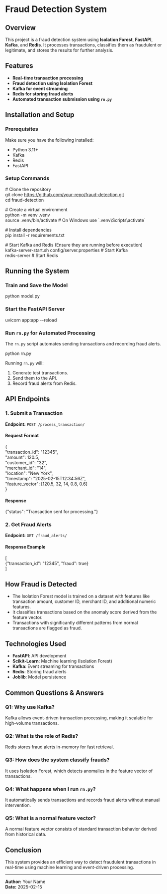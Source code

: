 # **Fraud Detection System**

## **Overview**

This project is a fraud detection system using **Isolation Forest**, **FastAPI**, **Kafka**, and **Redis**. It processes transactions, classifies them as fraudulent or legitimate, and stores the results for further analysis.

## **Features**

* **Real-time transaction processing**  
* **Fraud detection using Isolation Forest**  
* **Kafka for event streaming**  
* **Redis for storing fraud alerts**  
* **Automated transaction submission using `rn.py`**

## **Installation and Setup**

### **Prerequisites**

Make sure you have the following installed:

* Python 3.11+  
* Kafka  
* Redis  
* FastAPI

### **Setup Commands**

\# Clone the repository  
git clone https://github.com/your-repo/fraud-detection.git  
cd fraud-detection

\# Create a virtual environment  
python \-m venv .venv  
source .venv/bin/activate  \# On Windows use \`.venv\\Scripts\\activate\`

\# Install dependencies  
pip install \-r requirements.txt

\# Start Kafka and Redis (Ensure they are running before execution)  
kafka-server-start.sh config/server.properties  \# Start Kafka  
redis-server  \# Start Redis

## **Running the System**

### **Train and Save the Model**

python model.py

### **Start the FastAPI Server**

uvicorn app:app \--reload

### **Run `rn.py` for Automated Processing**

The `rn.py` script automates sending transactions and recording fraud alerts.

python rn.py

Running `rn.py` will:

1. Generate test transactions.  
2. Send them to the API.  
3. Record fraud alerts from Redis.

## **API Endpoints**

### **1\. Submit a Transaction**

**Endpoint:** `POST /process_transaction/`

#### **Request Format**

{  
  "transaction\_id": "12345",  
  "amount": 120.5,  
  "customer\_id": "32",  
  "merchant\_id": "14",  
  "location": "New York",  
  "timestamp": "2025-02-15T12:34:56Z",  
  "feature\_vector": \[120.5, 32, 14, 0.8, 0.6\]  
}

#### **Response**

{"status": "Transaction sent for processing."}

### **2\. Get Fraud Alerts**

**Endpoint:** `GET /fraud_alerts/`

#### **Response Example**

\[  
  {"transaction\_id": "12345", "fraud": true}  
\]

## **How Fraud is Detected**

* The Isolation Forest model is trained on a dataset with features like transaction amount, customer ID, merchant ID, and additional numeric features.  
* It classifies transactions based on the anomaly score derived from the feature vector.  
* Transactions with significantly different patterns from normal transactions are flagged as fraud.

## **Technologies Used**

* **FastAPI**: API development  
* **Scikit-Learn**: Machine learning (Isolation Forest)  
* **Kafka**: Event streaming for transactions  
* **Redis**: Storing fraud alerts  
* **Joblib**: Model persistence

## **Common Questions & Answers**

### **Q1: Why use Kafka?**

Kafka allows event-driven transaction processing, making it scalable for high-volume transactions.

### **Q2: What is the role of Redis?**

Redis stores fraud alerts in-memory for fast retrieval.

### **Q3: How does the system classify frauds?**

It uses Isolation Forest, which detects anomalies in the feature vector of transactions.

### **Q4: What happens when I run `rn.py`?**

It automatically sends transactions and records fraud alerts without manual intervention.

### **Q5: What is a normal feature vector?**

A normal feature vector consists of standard transaction behavior derived from historical data.

## **Conclusion**

This system provides an efficient way to detect fraudulent transactions in real-time using machine learning and event-driven processing.

---

**Author:** Your Name  
 **Date:** 2025-02-15

